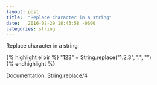 ```yaml
---
layout: post
title:  "Replace character in a string"
date:   2016-02-29 18:43:58 -0600
categories: string
---
```

Replace character in a string

{% highlight elixir %}
"123" = String.replace("1.2.3", ".", "")  
{% endhighlight %}

Documentation: [String.replace/4](https://hexdocs.pm/elixir/String.html#replace/4)
